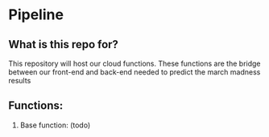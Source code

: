 # Pipeline

## What is this repo for?
This repository will host our cloud functions.  These functions are the bridge between our front-end and back-end needed to predict the march madness results

## Functions:
1. Base function:
(todo)
